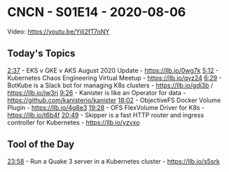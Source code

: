 # CNCN - S01E14 - 2020-08-06

Video: https://youtu.be/Yill2fT7oNY

## Today's Topics

[2:37](https://www.youtube.com/watch?v=Yill2fT7oNY&t=157) - EKS v GKE v AKS August 2020 Update - https://llb.io/0wg7k
[5:12](https://www.youtube.com/watch?v=Yill2fT7oNY&t=312) - Kubernetes Chaos Engineering Virtual Meetup - https://llb.io/qyz24
[6:29](https://www.youtube.com/watch?v=Yill2fT7oNY&t=389) - BotKube is a Slack bot for managing K8s clusters - https://llb.io/gdj3b / https://llb.io/jw3ri
[9:26](https://www.youtube.com/watch?v=Yill2fT7oNY&t=566) - Kanister is like an Operator for data - https://github.com/kanisterio/kanister
[18:02](https://www.youtube.com/watch?v=Yill2fT7oNY&t=1082) - ObjectiveFS Docker Volume Plugin - https://llb.io/4g8e3
[19:28](https://www.youtube.com/watch?v=Yill2fT7oNY&t=1168) - OFS FlexVolume Driver for K8s - https://llb.io/t6b4f
[20:49](https://www.youtube.com/watch?v=Yill2fT7oNY&t=1249) - Skipper is a fast HTTP router and ingress controller for Kubernetes - https://llb.io/yzvxo

## Tool of the Day

[23:58](https://www.youtube.com/watch?v=Yill2fT7oNY&t=1438) - Run a Quake 3 server in a Kubernetes cluster - https://llb.io/s5srk
